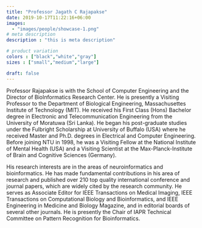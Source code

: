 ```yaml
---
title: "Professor Jagath C Rajapakse"
date: 2019-10-17T11:22:16+06:00
images: 
  - "images/people/showcase-1.png"
# meta description
description : "this is meta description"

# product variation
colors : ["black","white","gray"]
sizes : ["small","medium","large"]

draft: false
---
```


Professor Rajapakse is with the School of Computer Engineering and the Director of BioInformatics Research Center. He is presently a Visiting Professor to the Department of Biological Engineering, Massachusettes Institute of Technology (MIT). He received his First Class (Hons) Bachelor degree in Electronic and Telecommunication Engineering from the University of Moratuwa (Sri Lanka). He began his post-graduate studies under the Fulbright Scholarship at University of Buffalo (USA) where he received Master and Ph.D. degrees in Electrical and Computer Engineering. Before joining NTU in 1998, he was a Visiting Fellow at the National Institute of Mental Health (USA) and a Visiting Scientist at the Max-Planck-Institute of Brain and Cognitive Sciences (Germany).

His research interests are in the areas of neuroinformatics and bioinformatics. He has made fundamental contributions in his area of research and published over 210 top quality international conference and journal papers, which are widely cited by the research community. He serves as Associate Editor for IEEE Transactions on Medical Imaging, IEEE Transactions on Computational Biology and Bioinformatics, and IEEE Engineering in Medicine and Biology Magazine, and in editorial boards of several other journals. He is presently the Chair of IAPR Technical Committee on Pattern Recognition for Bioinformatics.